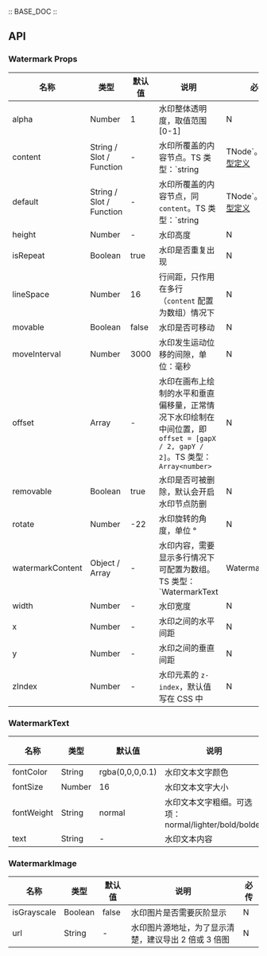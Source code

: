 :: BASE_DOC ::

## API

### Watermark Props

名称 | 类型 | 默认值 | 说明 | 必传
-- | -- | -- | -- | --
alpha | Number | 1 | 水印整体透明度，取值范围 [0-1] | N
content | String / Slot / Function | - | 水印所覆盖的内容节点。TS 类型：`string | TNode`。[通用类型定义](https://github.com/Tencent/tdesign-vue-next/blob/develop/src/common.ts) | N
default | String / Slot / Function | - | 水印所覆盖的内容节点，同 `content`。TS 类型：`string | TNode`。[通用类型定义](https://github.com/Tencent/tdesign-vue-next/blob/develop/src/common.ts) | N
height | Number | - | 水印高度 | N
isRepeat | Boolean | true | 水印是否重复出现 | N
lineSpace | Number | 16 | 行间距，只作用在多行（`content` 配置为数组）情况下 | N
movable | Boolean | false | 水印是否可移动 | N
moveInterval | Number | 3000 | 水印发生运动位移的间隙，单位：毫秒 | N
offset | Array | - | 水印在画布上绘制的水平和垂直偏移量，正常情况下水印绘制在中间位置，即 `offset = [gapX / 2, gapY / 2]`。TS 类型：`Array<number>` | N
removable | Boolean | true | 水印是否可被删除，默认会开启水印节点防删 | N
rotate | Number | -22 | 水印旋转的角度，单位 ° | N
watermarkContent | Object / Array | - | 水印内容，需要显示多行情况下可配置为数组。TS 类型：`WatermarkText|WatermarkImage|Array<WatermarkText|WatermarkImage>` | N
width | Number | - | 水印宽度 | N
x | Number | - | 水印之间的水平间距 | N
y | Number | - | 水印之间的垂直间距 | N
zIndex | Number | - | 水印元素的 `z-index`，默认值写在 CSS 中 | N

### WatermarkText

名称 | 类型 | 默认值 | 说明 | 必传
-- | -- | -- | -- | --
fontColor | String | rgba(0,0,0,0.1) | 水印文本文字颜色 | N
fontSize | Number | 16 | 水印文本文字大小 | N
fontWeight | String | normal | 水印文本文字粗细。可选项：normal/lighter/bold/bolder | N
text | String | - | 水印文本内容 | N

### WatermarkImage

名称 | 类型 | 默认值 | 说明 | 必传
-- | -- | -- | -- | --
isGrayscale | Boolean | false | 水印图片是否需要灰阶显示 | N
url | String | - | 水印图片源地址，为了显示清楚，建议导出 2 倍或 3 倍图 | N